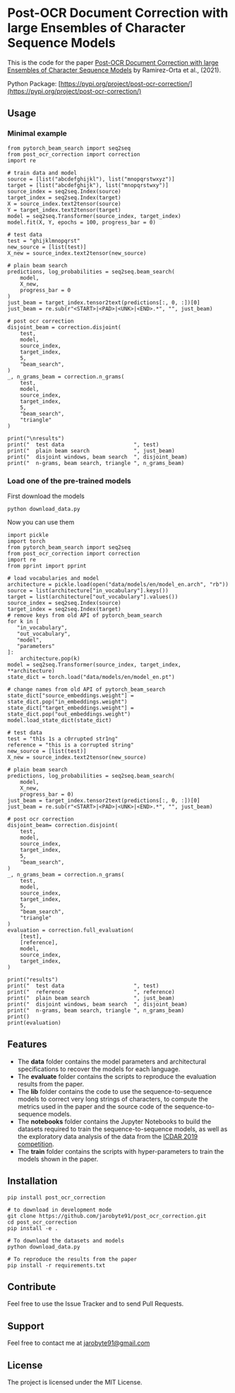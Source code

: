 # Post-OCR Document Correction with large Ensembles of Character Sequence Models

This is the code for the paper [Post-OCR Document Correction with large Ensembles of Character Sequence Models](https://arxiv.org/abs/2109.06264) by Ramirez-Orta et al., (2021).

Python Package: [https://pypi.org/project/post-ocr-correction/](https://pypi.org/project/post-ocr-correction/)

## Usage

### Minimal example

    from pytorch_beam_search import seq2seq
    from post_ocr_correction import correction
    import re
    
    # train data and model
    source = [list("abcdefghijkl"), list("mnopqrstwxyz")]
    target = [list("abcdefghijk"), list("mnopqrstwxy")]
    source_index = seq2seq.Index(source)
    target_index = seq2seq.Index(target)
    X = source_index.text2tensor(source)
    Y = target_index.text2tensor(target)
    model = seq2seq.Transformer(source_index, target_index)
    model.fit(X, Y, epochs = 100, progress_bar = 0)
    
    # test data
    test = "ghijklmnopqrst"
    new_source = [list(test)]
    X_new = source_index.text2tensor(new_source)
    
    # plain beam search
    predictions, log_probabilities = seq2seq.beam_search(
        model, 
        X_new,
        progress_bar = 0
    )
    just_beam = target_index.tensor2text(predictions[:, 0, :])[0]
    just_beam = re.sub(r"<START>|<PAD>|<UNK>|<END>.*", "", just_beam)
    
    # post ocr correction
    disjoint_beam = correction.disjoint(
        test,
        model,
        source_index,
        target_index,
        5,
        "beam_search",
    )
    _, n_grams_beam = correction.n_grams(
        test,
        model,
        source_index,
        target_index,
        5,
        "beam_search",
        "triangle"
    )
    
    print("\nresults")
    print("  test data                      ", test)
    print("  plain beam search              ", just_beam)
    print("  disjoint windows, beam search  ", disjoint_beam)
    print("  n-grams, beam search, triangle ", n_grams_beam)

### Load one of the pre-trained models

First download the models
 
    python download_data.py

Now you can use them

    import pickle
    import torch
    from pytorch_beam_search import seq2seq
    from post_ocr_correction import correction
    import re
    from pprint import pprint
    
    # load vocabularies and model
    architecture = pickle.load(open("data/models/en/model_en.arch", "rb"))
    source = list(architecture["in_vocabulary"].keys())
    target = list(architecture["out_vocabulary"].values())
    source_index = seq2seq.Index(source)
    target_index = seq2seq.Index(target)
    # remove keys from old API of pytorch_beam_search
    for k in [
       "in_vocabulary",
       "out_vocabulary",
       "model",
       "parameters"
    ]:
        architecture.pop(k)
    model = seq2seq.Transformer(source_index, target_index, **architecture)
    state_dict = torch.load("data/models/en/model_en.pt")
    
    # change names from old API of pytorch_beam_search
    state_dict["source_embeddings.weight"] = state_dict.pop("in_embeddings.weight")
    state_dict["target_embeddings.weight"] = state_dict.pop("out_embeddings.weight")
    model.load_state_dict(state_dict)
    
    # test data
    test = "th1s 1s a c0rrupted str1ng"
    reference = "this is a corrupted string"
    new_source = [list(test)]
    X_new = source_index.text2tensor(new_source)
    
    # plain beam search
    predictions, log_probabilities = seq2seq.beam_search(
        model, 
        X_new,
        progress_bar = 0)
    just_beam = target_index.tensor2text(predictions[:, 0, :])[0]
    just_beam = re.sub(r"<START>|<PAD>|<UNK>|<END>.*", "", just_beam)
    
    # post ocr correction
    disjoint_beam= correction.disjoint(
        test,
        model,
        source_index,
        target_index,
        5,
        "beam_search",
    )
    _, n_grams_beam = correction.n_grams(
        test,
        model,
        source_index,
        target_index,
        5,
        "beam_search",
        "triangle"
    )
    evaluation = correction.full_evaluation(
        [test],
        [reference],
        model,
        source_index,
        target_index,
    )
    
    print("results")
    print("  test data                      ", test)
    print("  reference                      ", reference)
    print("  plain beam search              ", just_beam)
    print("  disjoint windows, beam search  ", disjoint_beam)
    print("  n-grams, beam search, triangle ", n_grams_beam)
    print()
    print(evaluation)

## Features

* The **data** folder contains the model parameters and architectural specifications to recover the models for each language.
* The **evaluate** folder contains the scripts to reproduce the evaluation results from the paper.
* The **lib** folder contains the code to use the sequence-to-sequence models to correct very long strings of characters, to compute the metrics used in the paper and the source code of the sequence-to-sequence models.
* The **notebooks** folder contains the Jupyter Notebooks to build the datasets required to train the sequence-to-sequence models, as well as the exploratory data analysis of the data from the [ICDAR 2019 competition](https://sites.google.com/view/icdar2019-postcorrectionocr).
* The **train** folder contains the scripts with hyper-parameters to train the models shown in the paper.

## Installation

    pip install post_ocr_correction
    
    # to download in development mode
    git clone https://github.com/jarobyte91/post_ocr_correction.git
    cd post_ocr_correction
    pip install -e .
    
    # To download the datasets and models
    python download_data.py
    
    # To reproduce the results from the paper
    pip install -r requirements.txt

## Contribute

Feel free to use the Issue Tracker and to send Pull Requests.

## Support

Feel free to contact me at jarobyte91@gmail.com

## License

The project is licensed under the MIT License.
